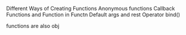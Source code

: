 Different Ways of Creating Functions
Anonymous functions 
Callback Functions and Function in Functn
Default args and rest Operator
bind()


functions are also obj